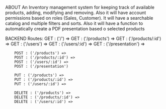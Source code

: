 ABOUT
An Inventory management system for keeping track of available products, adding, modifying and removing. Also it will have account permissions based on roles (Sales, Customer). It will have a searchable catalog and multiple filters and sorts. Also it will have a function to automatically create a PDF presentation based o selected products


BACKEND
    Routes:
        GET : ('/') => 
        GET : ('/products') =>
        GET : ('/products/:id') =>
        GET : ('/users') =>
        GET : ('/users/:id') =>
        GET : ('/presentation') =>

        POST : ('/products') =>
        POST : ('/products/:id') =>
        POST : ('/users/:id') =>
        POST : ('/presentation')

        PUT : ('/products') => 
        PUT : ('/products/:id') => 
        PUT : ('/users/:id') =>

        DELETE : ('/products') => 
        DELETE : ('/products/:id') =>
        DELETE : ('/users/:id') =>
